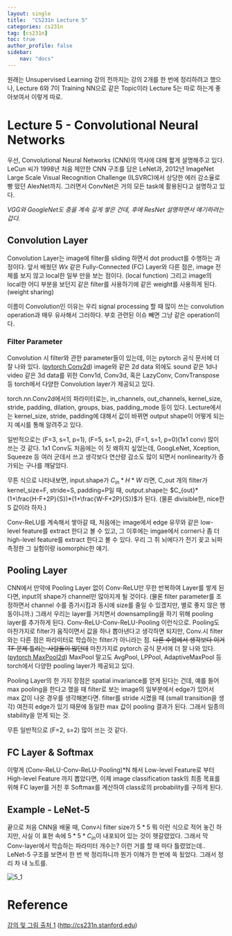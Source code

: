 ```yaml
---
layout: single
title:  "CS231n Lecture 5"
categories: cs231n
tag: [cs231n]
toc: true
author_profile: false
sidebar:
    nav: "docs"
---
```


원래는 Unsupervised Learning 강의 전까지는 강의 2개를 한 번에 정리하려고 했으나, 
Lecture 6와 7이 Training NN으로 같은 Topic이라 Lecture 5는 따로 하는게 좋아보여서 이렇게 따로.

# Lecture 5 - Convolutional Neural Networks

우선, Convolutional Neural Networks (CNN)의 역사에 대해 짧게 설명해주고 있다. LeCun 씨가 1998년 처음 제안한 CNN 구조를 담은 LeNet과, 2012년 ImageNet Large Scale Visual Recognition Challenge (ILSVRC)에서 상당한 에러 감소율로 빵 떴던 AlexNet까지. 그러면서 ConvNet은 거의 모든 task에 활용된다고 설명하고 있다.

*VGG와 GoogleNet도 층을 계속 깊게 쌓은 건데, 후에 ResNet 설명하면서 얘기하려는갑다.*

## Convolution Layer
Convolution Layer는 image에 filter를 sliding 하면서 dot product를 수행하는 과정이다. 앞서 배웠던 $Wx$ 같은 Fully-Connected (FC) Layer와 다른 점은, image 전체를 보지 않고 local한 일부 만을 보는 점이다. (local function) 그리고 image의 local한 어디 부분을 보던지 같은 filter를 사용하기에 같은 weight를 사용하게 된다. (weight sharing)

이름이 Convolution인 이유는 우리 signal processing 할 때 많이 쓰는 convolution operation과 매우 유사해서 그러하다. 부호 관련된 이슈 빼면 그냥 같은 operation이다.

### Filter Parameter
Convolution 시 filter와 관한 parameter들이 있는데, 이는 pytorch 공식 문서에 더 잘 나와 있다.
([pytorch Conv2d](https://pytorch.org/docs/stable/generated/torch.nn.Conv2d.html)) image와 같은 2d data 외에도 sound 같은 1d나 video 같은 3d data를 위한 Conv1d, Conv3d, 혹은 LazyConv, ConvTranspose 등 torch에서 다양한 Convolution layer가 제공되고 있다.

torch.nn.Conv2d에서의 파라미터로는, in_channels, out_channels, kernel_size, stride, padding, dilation, groups, bias, padding_mode 등이 있다. Lecture에서는 kernel_size, stride, padding에 대해서 값이 바뀌면 output shape이 어떻게 되는지 예시를 통해 알려주고 있다.

일반적으로는 (F=3, s=1, p=1), (F=5, s=1, p=2), (F=1, s=1, p=0)(1x1 conv) 많이 쓰는 것 같다. 1x1 Conv도 처음에는 이 짓 왜하지 싶었는데, GoogLeNet, Xception, Squeeze 등 여러 군데서 쓰고 생각보다 연산량 감소도 많이 되면서 nonlinearity가 증가되는 구나를 깨달았다.

무튼 식으로 나타내보면, input.shape가 $C_{in}*H*W$ 라면, C_out 개의 filter가 kernel_size=F, stride=S, padding=P일 때, output.shape는 $C_{out}*(1+\frac{H-F+2P}{S})*(1+\frac{W-F+2P}{S})$가 된다. (물론 divisible한, nice한 S 값이라 하자.)

Conv-ReLU를 계속해서 쌓아갈 때, 처음에는 image에서 edge 유무와 같은 low-level feature를 extract 한다고 볼 수 있고, 그 이후에는 imgae에서 corner나 좀 더 high-level feature를 extract 한다고 볼 수 있다. 우리 그 쥐 뇌에다가 전기 꽂고 뇌파 측정한 그 실험이랑 isomorphic한 얘기.

## Pooling Layer

CNN에서 만약에 Pooling Layer 없이 Conv-ReLU만 무한 반복하여 Layer를 쌓게 된다면, input의 shape가 channel만 많아지게 될 것이다. (물론 filter parameter를 조정하면서 channel 수를 증가시킴과 동시에 size를 줄일 수 있겠지만, 별로 좋지 않은 행동이니까.) 그래서 우리는 layer를 거치면서 downsampling을 하기 위해 pooling layer를 추가하게 된다. Conv-ReLU-Conv-ReLU-Pooling 이런식으로. Pooling도 마찬가지로 filter가 움직이면서 값을 하나 뽑아낸다고 생각하면 되지만, Conv.시 filter와는 다른 점은 파라미터로 학습하는 filter가 아니라는 점. ~~다른 수업에서 생각보다 이거 TF 문제 틀리는 사람들이 많던데~~ 마찬가지로 pytorch 공식 문서에 더 잘 나와 있다. ([pytorch MaxPool2d](https://pytorch.org/docs/stable/generated/torch.nn.MaxPool2d.html)) MaxPool 말고도 AvgPool, LPPool, AdaptiveMaxPool 등 torch에서 다양한 pooling layer가 제공되고 있다.

Pooling Layer의 한 가지 장점은 spatial invariance를 얻게 된다는 건데, 예를 들어 max pooling을 한다고 했을 때 filter로 보는 image의 일부분에서 edge가 있어서 max 값이 나온 경우를 생각해본다면. filter를 stride 시켰을 때 (small transition을 생각) 여전히 edge가 있기 때문에 동일한 max 값이 pooling 결과가 된다. 그래서 일종의 stability을 얻게 되는 것.

무튼 일반적으로 (F=2, s=2) 많이 쓰는 것 같다.

## FC Layer & Softmax

이렇게 (Conv-ReLU-Conv-ReLU-Pooling)*N 해서 Low-level Feature로 부터 High-level Feature 까지 뽑았다면, 이제 image classification task의 최종 목표를 위해 FC layer를 거친 후 Softmax를 계산하여 class로의 probability를 구하게 된다.

## Example - LeNet-5

끝으로 처음 CNN을 배울 때, Conv시 filter size가 $5*5$ 뭐 이런 식으로 적어 놓긴 하지만, 사실 이 표현 속에 $5*5*C_{in}$이 내포되어 있는 것이 헷갈렸었다. 그래서 막 Conv-layer에서 학습하는 파라미터 개수는? 이런 거를 할 때 마다 틀렸었는데.. LeNet-5 구조를 보면서 한 번 싹 정리하니까 뭔가 이해가 한 번에 쏙 됬었다. 그래서 정리 차 내 노트를.

![5_1]({{site.url}}/images/cs231n/lec5_1.jpg)

# Reference
[강의 및 그림 출처 1](http://cs231n.stanford.edu) (http://cs231n.stanford.edu)